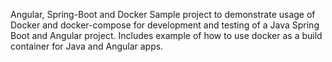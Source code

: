 Angular, Spring-Boot and Docker
Sample project to demonstrate usage of Docker and docker-compose for development and testing of a Java Spring Boot and Angular project.
Includes example of how to use docker as a build container for Java and Angular apps.
